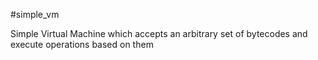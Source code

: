 #simple_vm

Simple Virtual Machine which accepts an arbitrary set of bytecodes and execute operations based on them
